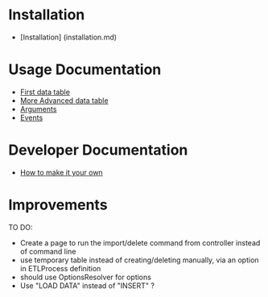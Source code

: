 Installation
============

* [Installation] (installation.md)

Usage Documentation
===================

* [First data table](simpleConfig.md)
* [More Advanced data table](advancedConfig.md)
* [Arguments](arguments.md)
* [Events](event.md)

Developer Documentation
=======================

* [How to make it your own](dev.md)

Improvements
============

TO DO:

  - Create a page to run the import/delete command from controller instead of command line
  - use temporary table instead of creating/deleting manually, via an option in ETLProcess definition
  - should use OptionsResolver for options
  - Use "LOAD DATA" instead of "INSERT" ?

